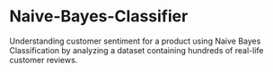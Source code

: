 # Naive-Bayes-Classifier
Understanding customer sentiment for a product using Naive Bayes Classification by analyzing a dataset containing hundreds of real-life customer reviews.
